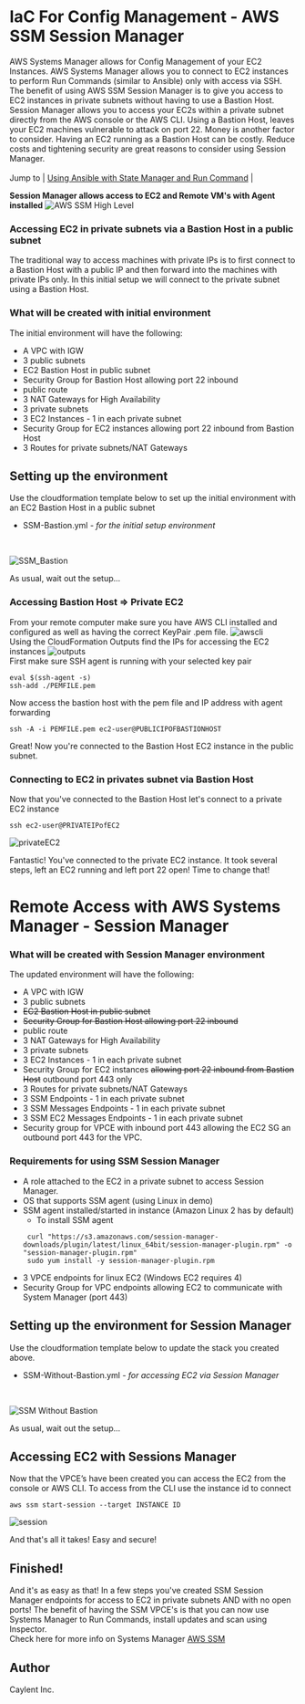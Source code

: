 # IaC For Config Management - AWS SSM Session Manager

AWS Systems Manager allows for Config Management of your EC2 Instances. AWS Systems Manager allows you to connect to EC2 instances to perform Run Commands (similar to Ansible) only with access via SSH. The benefit of using AWS SSM Session Manager is to give you access to EC2 instances in private subnets without having to use a Bastion Host. Session Manager allows you to access your EC2s within a private subnet directly from the AWS console or the AWS CLI. Using a Bastion Host, leaves your EC2 machines vulnerable to attack on port 22. Money is another factor to consider. Having an EC2 running as a Bastion Host can be costly. Reduce costs and tightening security are great reasons to consider using Session Manager.<br />
<br />
Jump to | [Using Ansible with State Manager and Run Command](docs/ansible.md) | 

**Session Manager allows access to EC2 and Remote VM's with Agent installed**
![AWS SSM High Level](https://user-images.githubusercontent.com/90650872/137359824-852ab878-5015-4b8f-81f0-a84851e7b818.png)



### Accessing EC2 in private subnets via a Bastion Host in a public subnet
The traditional way to access machines with private IPs is to first connect to a Bastion Host with a public IP and then forward into the machines with private IPs only. In this initial setup we will connect to the private subnet using a Bastion Host.

### What will be created with initial environment

The initial environment will have the following:
* A VPC with IGW
* 3 public subnets
* EC2 Bastion Host in public subnet
* Security Group for Bastion Host allowing port 22 inbound
* public route
* 3 NAT Gateways for High Availability
* 3 private subnets
* 3 EC2 Instances - 1 in each private subnet
* Security Group for EC2 instances allowing port 22 inbound from Bastion Host
* 3 Routes for private subnets/NAT Gateways


## Setting up the environment

Use the cloudformation template below to set up the initial environment with an EC2 Bastion Host in a public subnet<br />
* SSM-Bastion.yml *- for the initial setup environment*
<br />

![SSM_Bastion](https://user-images.githubusercontent.com/90650872/137347028-8a968a1f-acd2-4f6f-adbc-fbb686e80990.png)

As usual, wait out the setup...


### Accessing Bastion Host => Private EC2
From your remote computer make sure you have AWS CLI installed and configured as well as having the correct KeyPair .pem file.
![awscli](https://user-images.githubusercontent.com/90650872/137362188-56705dc4-11b1-40e3-96bc-b61f335cc3bf.png)
<br />
Using the CloudFormation Outputs find the IPs for accessing the EC2 instances
![outputs](https://user-images.githubusercontent.com/90650872/137362267-cc225231-ecb3-4912-afd3-a2f585254e8f.png)
<br />
First make sure SSH agent is running with your selected key pair
```
eval $(ssh-agent -s)
ssh-add ./PEMFILE.pem
```
Now access the bastion host with the pem file and IP address with agent forwarding
```
ssh -A -i PEMFILE.pem ec2-user@PUBLICIPOFBASTIONHOST
```
Great! Now you're connected to the Bastion Host EC2 instance in the public subnet.
<br />

### Connecting to EC2 in privates subnet via Bastion Host
Now that you've connected to the Bastion Host let's connect to a private EC2 instance

```
ssh ec2-user@PRIVATEIPofEC2
```
![privateEC2](https://user-images.githubusercontent.com/90650872/137363799-688abbd7-0d62-4b09-9766-7bffacf9a5ef.png)


Fantastic! You've connected to the private EC2 instance. It took several steps, left an EC2 running and left port 22 open! Time to change that!

# Remote Access with AWS Systems Manager - Session Manager

### What will be created with Session Manager environment

The updated environment will have the following:
* A VPC with IGW
* 3 public subnets
* <strike>EC2 Bastion Host in public subnet</strike>
* <strike>Security Group for Bastion Host allowing port 22 inbound</strike>
* public route
* 3 NAT Gateways for High Availability
* 3 private subnets
* 3 EC2 Instances - 1 in each private subnet
* Security Group for EC2 instances <strike>allowing port 22 inbound from Bastion Host</strike> outbound port 443 only
* 3 Routes for private subnets/NAT Gateways
* 3 SSM Endpoints - 1 in each private subnet
* 3 SSM Messages Endpoints - 1 in each private subnet
* 3 SSM EC2 Messages Endpoints - 1 in each private subnet
* Security group for VPCE with inbound port 443 allowing the EC2 SG an outbound port 443 for the VPC.

### Requirements for using SSM Session Manager
* A role attached to the EC2 in a private subnet to access Session Manager.
* OS that supports SSM agent (using Linux in demo)
* SSM agent installed/started in instance (Amazon Linux 2 has by default)
  - To install SSM agent
  ``` install SSM agent
   curl "https://s3.amazonaws.com/session-manager-downloads/plugin/latest/linux_64bit/session-manager-plugin.rpm" -o "session-manager-plugin.rpm"
   sudo yum install -y session-manager-plugin.rpm
* 3 VPCE endpoints for linux EC2 (Windows EC2 requires 4)
* Security Group for VPC endpoints allowing EC2 to communicate with System Manager (port 443)

## Setting up the environment for Session Manager

Use the cloudformation template below to update the stack you created above.<br />
* SSM-Without-Bastion.yml *- for accessing EC2 via Session Manager*
<br />

![SSM Without Bastion](https://user-images.githubusercontent.com/90650872/137347013-349e1139-a523-4fdf-a4c3-1b4d78e8041d.png)


As usual, wait out the setup...

## Accessing EC2 with Sessions Manager
Now that the VPCE’s have been created you can access the EC2 from the console or AWS CLI. To access from the CLI use the instance id to connect
```
aws ssm start-session --target INSTANCE ID
```
![session](https://user-images.githubusercontent.com/90650872/137368134-57d5005e-e003-455b-ab77-9673de4d1f01.png)


And that's all it takes! Easy and secure!
## Finished!

And it's as easy as that! In a few steps you've created SSM Session Manager endpoints for access to EC2 in private subnets AND with no open ports!
The benefit of having the SSM VPCE's is that you can now use Systems Manager to Run Commands, install updates and scan using Inspector.<br />
Check here for more info on Systems Manager [AWS SSM](https://docs.aws.amazon.com/systems-manager/latest/userguide/what-is-systems-manager.html)

## Author
Caylent Inc.







